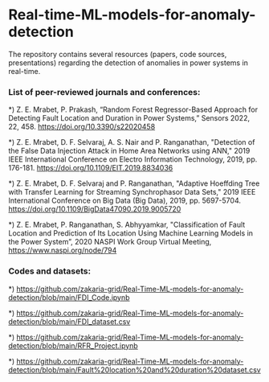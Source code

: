 # Real-time-ML-models-for-anomaly-detection

The repository contains several resources (papers, code sources, presentations) regarding the detection of anomalies in power systems in real-time. 

### List of peer-reviewed journals and conferences: 

*) Z. E. Mrabet, P. Prakash, “Random Forest Regressor-Based Approach for Detecting Fault Location and Duration in Power Systems,” Sensors 2022, 22, 458. https://doi.org/10.3390/s22020458

*) Z. E. Mrabet, D. F. Selvaraj, A. S. Nair and P. Ranganathan, "Detection of the False Data Injection Attack in Home Area Networks using ANN," 2019  IEEE International Conference on Electro Information Technology, 2019, pp. 176-181. https://doi.org/10.1109/EIT.2019.8834036

*) Z. E. Mrabet, D. F. Selvaraj and P. Ranganathan, "Adaptive Hoeffding Tree with Transfer Learning for Streaming Synchrophasor Data Sets," 2019 IEEE International Conference on Big Data (Big Data), 2019, pp. 5697-5704. https://doi.org/10.1109/BigData47090.2019.9005720

*) Z. E. Mrabet, P. Ranganathan, S. Abhyyamkar, "Classification of Fault Location and Prediction of Its Location Using Machine Learning Models in the Power System”, 2020 NASPI Work Group Virtual Meeting, https://www.naspi.org/node/794

### Codes and datasets: 


*) https://github.com/zakaria-grid/Real-Time-ML-models-for-anomaly-detection/blob/main/FDI_Code.ipynb

*) https://github.com/zakaria-grid/Real-Time-ML-models-for-anomaly-detection/blob/main/FDI_dataset.csv

*) https://github.com/zakaria-grid/Real-Time-ML-models-for-anomaly-detection/blob/main/RFR_Project.ipynb

*) https://github.com/zakaria-grid/Real-Time-ML-models-for-anomaly-detection/blob/main/Fault%20location%20and%20duration%20dataset.csv
